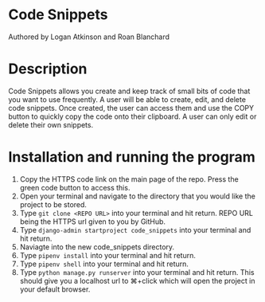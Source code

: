# Code Snippets
Authored by Logan Atkinson and Roan Blanchard

# Description
Code Snippets allows you create and keep track of small bits of code that you want to use frequently.
A user will be able to create, edit, and delete code snippets. Once created, the user can access them and use the COPY
button to quickly copy the code onto their clipboard. A user can only edit or delete their own snippets.

# Installation and running the program
1. Copy the HTTPS code link on the main page of the repo. Press the green code button to access this.
1. Open your terminal and navigate to the directory that you would like the project to be stored.
1. Type `git clone <REPO URL>` into your terminal and hit return. REPO URL being the HTTPS url given to you by GitHub.
1. Type `django-admin startproject code_snippets` into your terminal and hit return.
1. Naviagte into the new code_snippets directory.
1. Type `pipenv install` into your terminal and hit return.
1. Type `pipenv shell` into your terminal and hit return.
1. Type `python manage.py runserver` into your terminal and hit return. This should give you a localhost url to ⌘+click which will open the project in your default browser.

